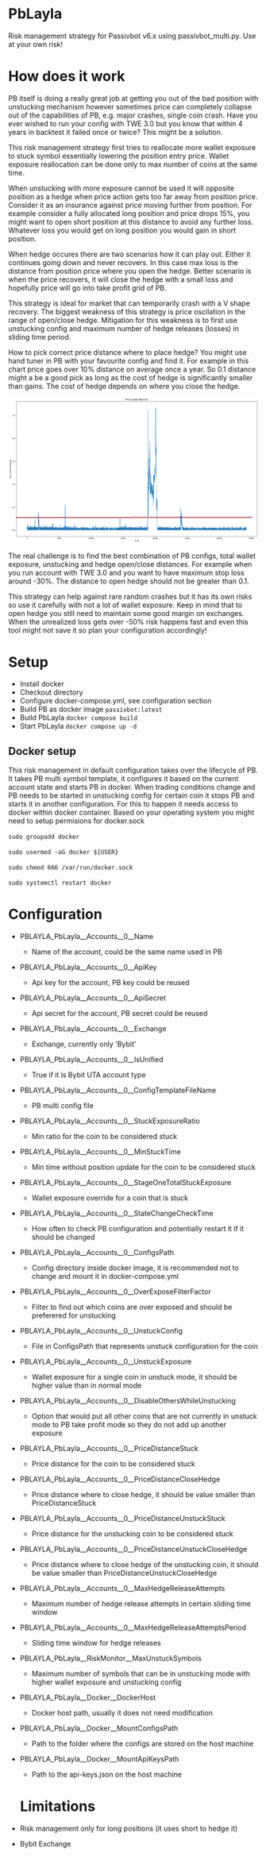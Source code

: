 # PbLayla
Risk management strategy for Passivbot v6.x using passivbot_multi.py. Use at your own risk!

# How does it work
PB itself is doing a really great job at getting you out of the bad position with unstucking mechanism however sometimes price can completely collapse out of the capabilities of PB, e.g. major crashes, single coin crash. Have you ever wished to run your config with TWE 3.0 but you know that within 4 years in backtest it failed once or twice? This might be a solution.

This risk management strategy first tries to reallocate more wallet exposure to stuck symbol essentially lowering the position entry price. Wallet exposure reallocation can be done only to max number of coins at the same time.

When unstucking with more exposure cannot be used it will opposite position as a hedge when price action gets too far away from position price. Consider it as an insurance against price moving further from position. For example consider a fully allocated long position and price drops 15%, you might want to open short position at this distance to avoid any further loss. Whatever loss you would get on long position you would gain in short position.

When hedge occures there are two scenarios how it can play out. Either it continues going down and never recovers. In this case max loss is the distance from position price where you open the hedge. Better scenario is when the price recovers, it will close the hedge with a small loss and hopefully price will go into take profit grid of PB.

This strategy is ideal for market that can temporarily crash with a V shape recovery. The biggest weakness of this strategy is price oscilation in the range of open/close hedge. Mitigation for this weakness is to first use unstucking config and maximum number of hedge releases (losses) in sliding time period.

How to pick correct price distance where to place hedge? You might use hand tuner in PB with your favourite config and find it. For example in this chart price goes over 10% distance on average once a year. So 0.1 distance might a be a good pick as long as the cost of hedge is significantly smaller than gains. The cost of hedge depends on where you close the hedge.

![price_action_distance](./Docs/price_action_distance.png)

The real challenge is to find the best combination of PB configs, total wallet exposure, unstucking and hedge open/close distances. For example when you run account with TWE 3.0 and you want to have maximum stop loss around -30%. The distance to open hedge should not be greater than 0.1.

This strategy can help against rare random crashes but it has its own risks so use it carefully with not a lot of wallet exposure. Keep in mind that to open hedge you still need to maintain some good margin on exchanges. When the unrealized loss gets over -50% risk happens fast and even this tool might not save it so plan your configuration accordingly!

# Setup
- Install docker
- Checkout directory
- Configure docker-compose.yml, see configuration section
- Build PB as docker image `passivbot:latest`
- Build PbLayla `docker compose build`
- Start PbLayla `docker compose up -d`

## Docker setup
This risk management in default configuration takes over the lifecycle of PB. It takes PB multi symbol template, it configures it based on the current account state and starts PB in docker. When trading conditions change and PB needs to be started in unstucking config for certain coin it stops PB and starts it in another configuration. For this to happen it needs access to docker within docker container. Based on your operating system you might need to setup permisions for docker.sock

`sudo groupadd docker`

`sudo usermod -aG docker ${USER}`

`sudo chmod 666 /var/run/docker.sock`

`sudo systemctl restart docker`

# Configuration
- PBLAYLA_PbLayla__Accounts__0__Name
  - Name of the account, could be the same name used in PB
- PBLAYLA_PbLayla__Accounts__0__ApiKey
  - Api key for the account, PB key could be reused
- PBLAYLA_PbLayla__Accounts__0__ApiSecret
  - Api secret for the account, PB secret could be reused
- PBLAYLA_PbLayla__Accounts__0__Exchange
  - Exchange, currently only 'Bybit'
- PBLAYLA_PbLayla__Accounts__0__IsUnified
  - True if it is Bybit UTA account type
- PBLAYLA_PbLayla__Accounts__0__ConfigTemplateFileName
  - PB multi config file
- PBLAYLA_PbLayla__Accounts__0__StuckExposureRatio
  - Min ratio for the coin to be considered stuck
- PBLAYLA_PbLayla__Accounts__0__MinStuckTime
  - Min time without position update for the coin to be considered stuck 
- PBLAYLA_PbLayla__Accounts__0__StageOneTotalStuckExposure
  - Wallet exposure override for a coin that is stuck
- PBLAYLA_PbLayla__Accounts__0__StateChangeCheckTime
  - How often to check PB configuration and potentially restart it if it should be changed
- PBLAYLA_PbLayla__Accounts__0__ConfigsPath
  - Config directory inside docker image, it is recommended not to change and mount it in docker-compose.yml
- PBLAYLA_PbLayla__Accounts__0__OverExposeFilterFactor
  - Filter to find out which coins are over exposed and should be preferered for unstucking
- PBLAYLA_PbLayla__Accounts__0__UnstuckConfig
  - File in ConfigsPath that represents unstuck configuration for the coin
- PBLAYLA_PbLayla__Accounts__0__UnstuckExposure
  - Wallet exposure for a single coin in unstuck mode, it should be higher value than in normal mode
- PBLAYLA_PbLayla__Accounts__0__DisableOthersWhileUnstucking
  - Option that would put all other coins that are not currently in unstuck mode to PB take profit mode so they do not add up another exposure
- PBLAYLA_PbLayla__Accounts__0__PriceDistanceStuck
  - Price distance for the coin to be considered stuck
- PBLAYLA_PbLayla__Accounts__0__PriceDistanceCloseHedge
  - Price distance where to close hedge, it should be value smaller than PriceDistanceStuck
- PBLAYLA_PbLayla__Accounts__0__PriceDistanceUnstuckStuck
  - Price distance for the unstucking coin to be considered stuck
- PBLAYLA_PbLayla__Accounts__0__PriceDistanceUnstuckCloseHedge
  - Price distance where to close hedge of the unstucking coin, it should be value smaller than PriceDistanceUnstuckCloseHedge
- PBLAYLA_PbLayla__Accounts__0__MaxHedgeReleaseAttempts
  - Maximum number of hedge release attempts in certain sliding time window
- PBLAYLA_PbLayla__Accounts__0__MaxHedgeReleaseAttemptsPeriod
  - Sliding time window for hedge releases
- PBLAYLA_PbLayla__RiskMonitor__MaxUnstuckSymbols
  - Maximum number of symbols that can be in unstucking mode with higher wallet exposure and unstucking config
- PBLAYLA_PbLayla__Docker__DockerHost
  - Docker host path, usually it does not need modification
- PBLAYLA_PbLayla__Docker__MountConfigsPath
  - Path to the folder where the configs are stored on the host machine
- PBLAYLA_PbLayla__Docker__MountApiKeysPath
  - Path to the api-keys.json on the host machine

  # Limitations
- Risk management only for long positions (it uses short to hedge it)
- Bybit Exchange
